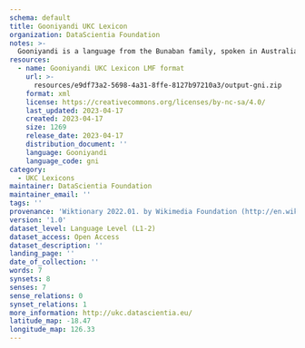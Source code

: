 ```yaml
---
schema: default
title: Gooniyandi UKC Lexicon
organization: DataScientia Foundation
notes: >-
  Gooniyandi is a language from the Bunaban family, spoken in Australia. The UKC Lexicon of Gooniyandi is represented as a lexico-semantic network. It consists of words, word senses, synsets, as well as sense-level and synset-level relationships.
resources:
  - name: Gooniyandi UKC Lexicon LMF format
    url: >-
      resources/e9df73a2-5698-4a31-8ffe-8127b97210a3/output-gni.zip
    format: xml
    license: https://creativecommons.org/licenses/by-nc-sa/4.0/
    last_updated: 2023-04-17
    created: 2023-04-17
    size: 1269
    release_date: 2023-04-17
    distribution_document: ''
    language: Gooniyandi
    language_code: gni
category:
  - UKC Lexicons
maintainer: DataScientia Foundation
maintainer_email: ''
tags: ''
provenance: 'Wiktionary 2022.01. by Wikimedia Foundation (http://en.wiktionary.org); CogNet 2.1 by Khuyagbaatar Batsuren, National University of Mongolia (http://cognet.ukc.disi.unitn.it); Princeton WordNet 2.1 by Princeton University (https://wordnet.princeton.edu)'
version: '1.0'
dataset_level: Language Level (L1-2)
dataset_access: Open Access
dataset_description: ''
landing_page: ''
date_of_collection: ''
words: 7
synsets: 8
senses: 7
sense_relations: 0
synset_relations: 1
more_information: http://ukc.datascientia.eu/
latitude_map: -18.47
longitude_map: 126.33
---
```

